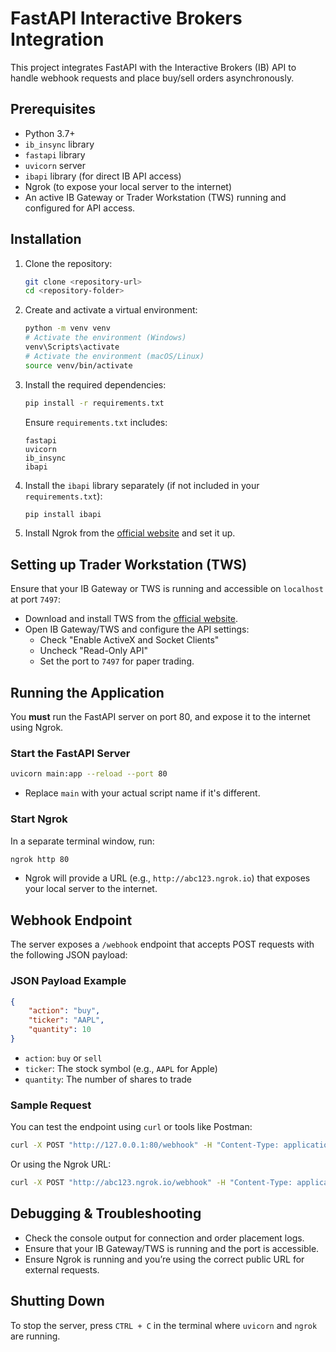 
# FastAPI Interactive Brokers Integration

This project integrates FastAPI with the Interactive Brokers (IB) API to handle webhook requests and place buy/sell orders asynchronously.

## Prerequisites
- Python 3.7+
- `ib_insync` library
- `fastapi` library
- `uvicorn` server
- `ibapi` library (for direct IB API access)
- Ngrok (to expose your local server to the internet)
- An active IB Gateway or Trader Workstation (TWS) running and configured for API access.

## Installation

1. Clone the repository:
   ```bash
   git clone <repository-url>
   cd <repository-folder>
   ```

2. Create and activate a virtual environment:
   ```bash
   python -m venv venv
   # Activate the environment (Windows)
   venv\Scripts\activate
   # Activate the environment (macOS/Linux)
   source venv/bin/activate
   ```

3. Install the required dependencies:
   ```bash
   pip install -r requirements.txt
   ```
   Ensure `requirements.txt` includes:
   ```
   fastapi
   uvicorn
   ib_insync
   ibapi
   ```

4. Install the `ibapi` library separately (if not included in your `requirements.txt`):
   ```bash
   pip install ibapi
   ```

5. Install Ngrok from the [official website](https://ngrok.com/download) and set it up.

## Setting up Trader Workstation (TWS)

Ensure that your IB Gateway or TWS is running and accessible on `localhost` at port `7497`:
- Download and install TWS from the [official website](https://www.interactivebrokers.com/en/index.php?f=16040).
- Open IB Gateway/TWS and configure the API settings:
  - Check "Enable ActiveX and Socket Clients"
  - Uncheck "Read-Only API"
  - Set the port to `7497` for paper trading.

## Running the Application

You **must** run the FastAPI server on port 80, and expose it to the internet using Ngrok.

### Start the FastAPI Server
```bash
uvicorn main:app --reload --port 80
```
- Replace `main` with your actual script name if it's different.

### Start Ngrok
In a separate terminal window, run:
```bash
ngrok http 80
```
- Ngrok will provide a URL (e.g., `http://abc123.ngrok.io`) that exposes your local server to the internet.

## Webhook Endpoint

The server exposes a `/webhook` endpoint that accepts POST requests with the following JSON payload:

### JSON Payload Example
```json
{
    "action": "buy",
    "ticker": "AAPL",
    "quantity": 10
}
```
- `action`: `buy` or `sell`
- `ticker`: The stock symbol (e.g., `AAPL` for Apple)
- `quantity`: The number of shares to trade

### Sample Request
You can test the endpoint using `curl` or tools like Postman:
```bash
curl -X POST "http://127.0.0.1:80/webhook" -H "Content-Type: application/json" -d '{"action": "buy", "ticker": "AAPL", "quantity": 10}'
```
Or using the Ngrok URL:
```bash
curl -X POST "http://abc123.ngrok.io/webhook" -H "Content-Type: application/json" -d '{"action": "buy", "ticker": "AAPL", "quantity": 10}'
```

## Debugging & Troubleshooting

- Check the console output for connection and order placement logs.
- Ensure that your IB Gateway/TWS is running and the port is accessible.
- Ensure Ngrok is running and you’re using the correct public URL for external requests.

## Shutting Down

To stop the server, press `CTRL + C` in the terminal where `uvicorn` and `ngrok` are running.


